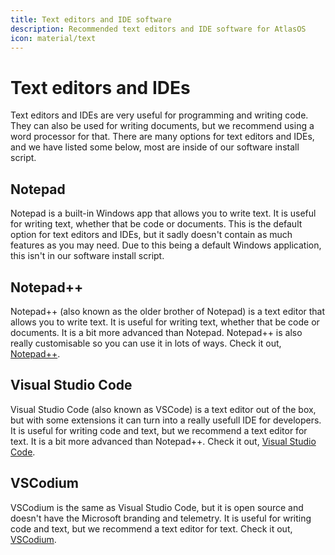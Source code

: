 ```yaml
---
title: Text editors and IDE software
description: Recommended text editors and IDE software for AtlasOS
icon: material/text
---
```


# Text editors and IDEs

Text editors and IDEs are very useful for programming and writing code. They can also be used for writing documents, but we recommend using a word processor for that. There are many options for text editors and IDEs, and we have listed some below, most are inside of our software install script.

## Notepad

Notepad is a built-in Windows app that allows you to write text. It is useful for writing text, whether that be code or documents. This is the default option for text editors and IDEs, but it sadly doesn't contain as much features as you may need. Due to this being a default Windows application, this isn't in our software install script.

## Notepad++

Notepad++ (also known as the older brother of Notepad) is a text editor that allows you to write text. It is useful for writing text, whether that be code or documents. It is a bit more advanced than Notepad. Notepad++ is also really customisable so you can use it in lots of ways. Check it out, [Notepad++](https://notepad-plus-plus.org/).

## Visual Studio Code

Visual Studio Code (also known as VSCode) is a text editor out of the box, but with some extensions it can turn into a really usefull IDE for developers. It is useful for writing code and text, but we recommend a text editor for text. It is a bit more advanced than Notepad++. Check it out, [Visual Studio Code](https://code.visualstudio.com/).

## VSCodium

VSCodium is the same as Visual Studio Code, but it is open source and doesn't have the Microsoft branding and telemetry. It is useful for writing code and text, but we recommend a text editor for text. Check it out, [VSCodium](https://vscodium.com/).